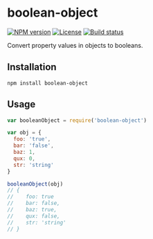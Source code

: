 # boolean-object

[![NPM version][npm-img]][npm-url]
[![License][license-img]][license-url]
[![Build status][travis-img]][travis-url]

Convert property values in objects to booleans.

## Installation

```
npm install boolean-object
```

## Usage

``` javascript
var booleanObject = require('boolean-object')

var obj = {
  foo: 'true',
  bar: 'false',
  baz: 1,
  qux: 0,
  str: 'string'
}

booleanObject(obj)
// {
//    foo: true
//    bar: false,
//    baz: true,
//    qux: false,
//    str: 'string'
// }
```

[npm-img]: https://img.shields.io/npm/v/boolean-object.svg?style=flat-square
[npm-url]: https://npmjs.org/package/boolean-object
[license-img]: http://img.shields.io/npm/l/boolean-object.svg?style=flat-square
[license-url]: LICENSE
[travis-img]: https://img.shields.io/travis/gummesson/boolean-object.svg?style=flat-square
[travis-url]: https://travis-ci.org/gummesson/boolean-object

